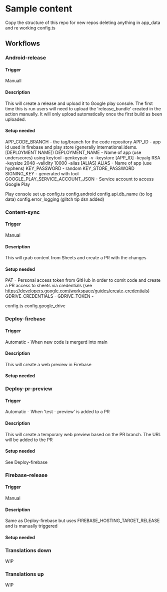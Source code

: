 # Sample content
Copy the structure of this repo for new repos deleting anything in app_data and re working config.ts

## Workflows
### Android-release
#### Trigger
Manuall
#### Description
This will create a release and upload it to Google play console. The first time this is run users will need to upload the 'release_bundle' created in the action manually. It will only upload automatically once the first build as been uploaded.
#### Setup needed
APP_CODE_BRANCH - the tag/branch for the code repository
APP_ID - app id used in firebase and play store (generally international.idems.[DEPLOYMENT NAME])
DEPLOYMENT_NAME - Name of app (use underscores)
using keytool -genkeypair -v -keystore [APP_ID] -keyalg RSA -keysize 2048 -validity 10000 -alias [ALIAS]
  ALIAS - Name of app (use hyphens)
  KEY_PASSWORD - random
  KEY_STORE_PASSWORD
  SIGNING_KEY - generated with tool
GOOGLE_PLAY_SERVICE_ACCOUNT_JSON - Service account to access Google Play

Play console set up
config.ts
    config.android
    config.api.db_name (to log data)
    config.error_logging (glitch tip dsn added)

### Content-sync
#### Trigger
Manual
#### Description
This will grab content from Sheets and create a PR with the changes
#### Setup needed
PAT - Personal access token from GitHub in order to comit code and create a PR
access to sheets via credentials (see https://developers.google.com/workspace/guides/create-credentials)
GDRIVE_CREDENTIALS - 
GDRIVE_TOKEN - 

config.ts
    config.google_drive 


### Deploy-firebase
#### Trigger
Automatic - When new code is mergerd into main
#### Description
This will create a web preview in Firebase
#### Setup needed

### Deploy-pr-preview
#### Trigger
Automatic - When 'test - preview' is added to a PR
#### Description
This will create a temporary web preview based on the PR branch. The URL will be added to the PR
#### Setup needed
See Deploy-firebase

### Firebase-release
#### Trigger
Manual
#### Description
Same as Deploy-firebase but uses FIREBASE_HOSTING_TARGET_RELEASE and is manually triggered
#### Setup needed

### Translations down
WIP
### Translations up
WIP
